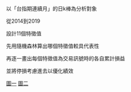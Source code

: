 以「台指期連續月」的日k棒為分析對象

從2014到2019

設計11個特徵值

先用隨機森林算出哪個特徵值較具代表性

再逐一畫出每個特徵值為交易訊號時的各自累計損益

並將停損考慮進去以優化績效

[圖一](https://imgur.com/iGbtcQf)
[圖二](https://imgur.com/4agYC0P)
